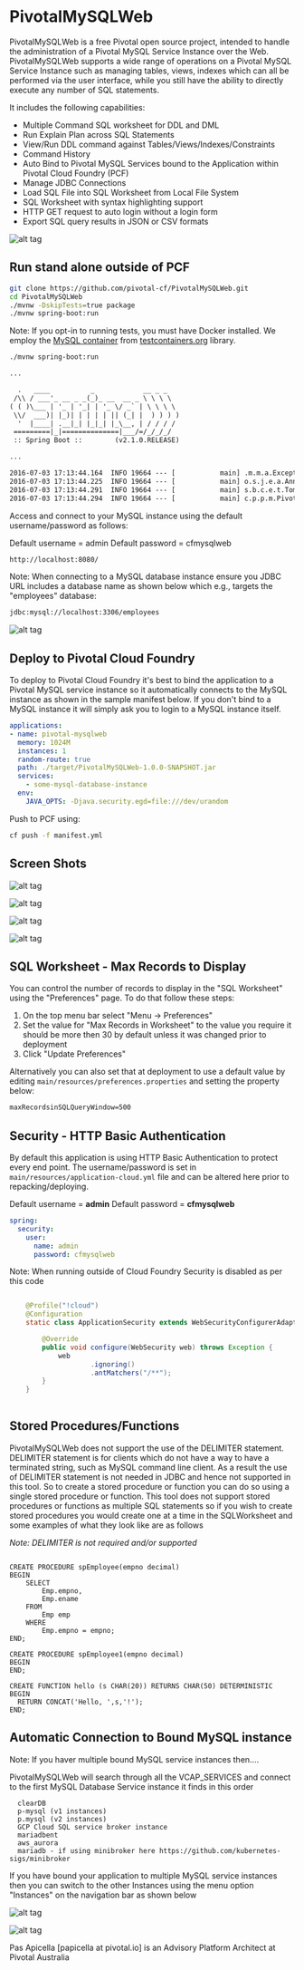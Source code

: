 # PivotalMySQLWeb

PivotalMySQLWeb is a free Pivotal open source project, intended to handle the administration of a Pivotal MySQL Service
Instance over the Web. PivotalMySQLWeb supports a wide range of operations on a Pivotal MySQL Service Instance such as
managing tables, views, indexes which can all be performed via the user interface, while you still have the ability to
directly execute any number of SQL statements.

It includes the following capabilities:

- Multiple Command SQL worksheet for DDL and DML
- Run Explain Plan across SQL Statements
- View/Run DDL command against Tables/Views/Indexes/Constraints
- Command History
- Auto Bind to Pivotal MySQL Services bound to the Application within Pivotal Cloud Foundry (PCF)
- Manage JDBC Connections
- Load SQL File into SQL Worksheet from Local File System
- SQL Worksheet with syntax highlighting support
- HTTP GET request to auto login without a login form
- Export SQL query results in JSON or CSV formats

![alt tag](https://image.ibb.co/kxYJLk/piv_mysqlweb1.png)

## Run stand alone outside of PCF

```sh
git clone https://github.com/pivotal-cf/PivotalMySQLWeb.git
cd PivotalMySQLWeb
./mvnw -DskipTests=true package
./mvnw spring-boot:run
```

Note: If you opt-in to running tests, you must have Docker installed. We employ the [MySQL container](https://mvnrepository.com/artifact/org.testcontainers/mysql) from [testcontainers.org](https://www.testcontainers.org) library.

```txt
./mvnw spring-boot:run

...

  .   ____          _            __ _ _
 /\\ / ___'_ __ _ _(_)_ __  __ _ \ \ \ \
( ( )\___ | '_ | '_| | '_ \/ _` | \ \ \ \
 \\/  ___)| |_)| | | | | || (_| |  ) ) ) )
  '  |____| .__|_| |_|_| |_\__, | / / / /
 =========|_|==============|___/=/_/_/_/
 :: Spring Boot ::        (v2.1.0.RELEASE)

...

2016-07-03 17:13:44.164  INFO 19664 --- [           main] .m.m.a.ExceptionHandlerExceptionResolver : Detected @ExceptionHandler methods in repositoryRestExceptionHandler
2016-07-03 17:13:44.225  INFO 19664 --- [           main] o.s.j.e.a.AnnotationMBeanExporter        : Registering beans for JMX exposure on startup
2016-07-03 17:13:44.291  INFO 19664 --- [           main] s.b.c.e.t.TomcatEmbeddedServletContainer : Tomcat started on port(s): 8080 (http)
2016-07-03 17:13:44.294  INFO 19664 --- [           main] c.p.p.m.PivotalMySqlWebApplication       : Started PivotalMySqlWebApplication in 3.4 seconds (JVM running for 3.761)
```

Access and connect to your MySQL instance using the default username/password as follows:

Default username = admin
Default password = cfmysqlweb

```txt
http://localhost:8080/
```

Note: When connecting to a MySQL database instance ensure you JDBC URL includes a database name as shown below which e.g., targets the "employees" database:

```txt
jdbc:mysql://localhost:3306/employees
```

![alt tag](https://image.ibb.co/f3SzLk/piv_mysqlweb2.png)

## Deploy to Pivotal Cloud Foundry

To deploy to Pivotal Cloud Foundry it's best to bind the application to a Pivotal MySQL service instance so it automatically connects
to the MySQL instance as shown in the sample manifest below. If you don't bind to a MySQL instance it will simply ask you to login
to a MySQL instance itself.

```yml
applications:
- name: pivotal-mysqlweb
  memory: 1024M
  instances: 1
  random-route: true
  path: ./target/PivotalMySQLWeb-1.0.0-SNAPSHOT.jar
  services:
    - some-mysql-database-instance
  env:
    JAVA_OPTS: -Djava.security.egd=file:///dev/urandom
```

Push to PCF using:

```sh
cf push -f manifest.yml
```

## Screen Shots

![alt tag](https://image.ibb.co/kKG6rF/piv_mysqlweb3.png)

![alt tag](https://image.ibb.co/f9rZdv/piv_mysqlweb4.png)

![alt tag](https://image.ibb.co/bWG0Jv/piv_mysqlweb5.png)

![alt tag](https://image.ibb.co/bBCJ5a/piv_mysqlweb6.png)

## SQL Worksheet - Max Records to Display

You can control the number of records to display in the "SQL Worksheet" using the "Preferences" page. To do that follow these steps:

1. On the top menu bar select "Menu -> Preferences"
2. Set the value for "Max Records in Worksheet" to the value you require it should be more then 30 by default unless it was changed prior to deployment
3. Click "Update Preferences"

Alternatively you can also set that at deployment to use a default value by editing `main/resources/preferences.properties` and setting the property below:

```txt
maxRecordsinSQLQueryWindow=500
```

## Security - HTTP Basic Authentication

By default this application is using HTTP Basic Authentication to protect every end point. The username/password is set in
`main/resources/application-cloud.yml` file and can be altered here prior to repacking/deploying.

Default username = **admin**
Default password = **cfmysqlweb**

```yml
spring:
  security:
    user:
      name: admin
      password: cfmysqlweb
```

Note: When running outside of Cloud Foundry Security is disabled as per this code

```java

	@Profile("!cloud")
	@Configuration
	static class ApplicationSecurity extends WebSecurityConfigurerAdapter {

		@Override
		public void configure(WebSecurity web) throws Exception {
			web
					.ignoring()
					.antMatchers("/**");
		}
	}
	
```

## Stored Procedures/Functions

PivotalMySQLWeb does not support the use of the DELIMITER statement. DELIMITER statement is for clients which do not have a way to 
have a terminated string, such as MySQL command line client. As a result the use of DELIMITER statement is not needed in JDBC and
hence not supported in this tool. So to create a stored procedure or function you can do so using a single stored procedure or function.
This tool does not support stored procedures or functions as multiple SQL statements so if you wish to create stored procedures you would
create one at a time in the SQLWorksheet and some examples of what they look like are as follows

_Note: DELIMITER is not required and/or supported_

```mysql

CREATE PROCEDURE spEmployee(empno decimal)
BEGIN
    SELECT
        Emp.empno,
        Emp.ename
    FROM
        Emp emp
    WHERE
        Emp.empno = empno;
END;

CREATE PROCEDURE spEmployee1(empno decimal)
BEGIN
END;

CREATE FUNCTION hello (s CHAR(20)) RETURNS CHAR(50) DETERMINISTIC
BEGIN
  RETURN CONCAT('Hello, ',s,'!');
END;
```

## Automatic Connection to Bound MySQL instance

Note: If you haver multiple bound MySQL service instances then....

PivotalMySQLWeb will search through all the VCAP_SERVICES and connect to the first MySQL Database Service instance it finds in this order

```
  clearDB
  p-mysql (v1 instances)
  p.mysql (v2 instances)
  GCP Cloud SQL service broker instance
  mariadbent
  aws_aurora
  mariadb - if using minibroker here https://github.com/kubernetes-sigs/minibroker
```

If you have bound your application to multiple MySQL service instances then you can switch to the other Instances using the menu option 
"Instances" on the navigation bar as shown below

![alt tag](https://i.ibb.co/j6gTRM3/piv-mysqlweb7.png)

  
![alt tag](https://image.ibb.co/iCvjc5/Pivotal-My-SQLWeb-BLOG.png)

Pas Apicella [papicella at pivotal.io] is an Advisory Platform Architect at Pivotal Australia

